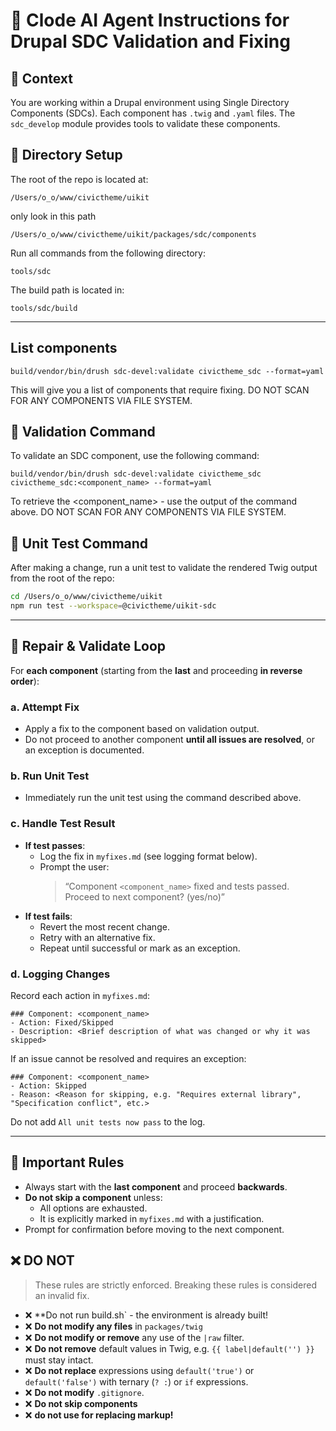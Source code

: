 
# 🧠 Clode AI Agent Instructions for Drupal SDC Validation and Fixing

## 📁 Context

You are working within a Drupal environment using Single Directory Components (SDCs). Each component has `.twig` and `.yaml` files. The `sdc_develop` module provides tools to validate these components.

## 📁 Directory Setup
The root of the repo is located at:

```
/Users/o_o/www/civictheme/uikit
```

only look in this path 
```
/Users/o_o/www/civictheme/uikit/packages/sdc/components
```

Run all commands from the following directory:

```
tools/sdc
```

The build path is located in:

```
tools/sdc/build
```

---

## List components

```
build/vendor/bin/drush sdc-devel:validate civictheme_sdc --format=yaml
```

This will give you a list of components that require fixing. DO NOT SCAN FOR ANY COMPONENTS VIA FILE SYSTEM.


## 🔧 Validation Command

To validate an SDC component, use the following command:

```
build/vendor/bin/drush sdc-devel:validate civictheme_sdc civictheme_sdc:<component_name> --format=yaml
```

To retrieve the <component_name> - use the output of the command above. DO NOT SCAN FOR ANY COMPONENTS VIA FILE SYSTEM.

## 🧪 Unit Test Command

After making a change, run a unit test to validate the rendered Twig output from the root of the repo:
```bash
cd /Users/o_o/www/civictheme/uikit
npm run test --workspace=@civictheme/uikit-sdc
```

---

## 🔁 Repair & Validate Loop

For **each component** (starting from the **last** and proceeding **in reverse order**):

### a. **Attempt Fix**
- Apply a fix to the component based on validation output.
- Do not proceed to another component **until all issues are resolved**, or an exception is documented.

### b. **Run Unit Test**
- Immediately run the unit test using the command described above.

### c. **Handle Test Result**
- **If test passes**:
  - Log the fix in `myfixes.md` (see logging format below).
  - Prompt the user:
    > “Component `<component_name>` fixed and tests passed. Proceed to next component? (yes/no)”
- **If test fails**:
  - Revert the most recent change.
  - Retry with an alternative fix.
  - Repeat until successful or mark as an exception.

### d. **Logging Changes**
Record each action in `myfixes.md`:
```
### Component: <component_name>
- Action: Fixed/Skipped
- Description: <Brief description of what was changed or why it was skipped>
```

If an issue cannot be resolved and requires an exception:
```
### Component: <component_name>
- Action: Skipped
- Reason: <Reason for skipping, e.g. "Requires external library", "Specification conflict", etc.>
```

Do not add `All unit tests now pass` to the log.

---

## 🛑 Important Rules

- Always start with the **last component** and proceed **backwards**.
- **Do not skip a component** unless:
  - All options are exhausted.
  - It is explicitly marked in `myfixes.md` with a justification.
- Prompt for confirmation before moving to the next component.


## ❌ DO NOT

> These rules are strictly enforced. Breaking these rules is considered an invalid fix.
- ❌ **Do not run build.sh` - the environment is already built!
- ❌ **Do not modify any files** in `packages/twig`
- ❌ **Do not modify or remove** any use of the `|raw` filter.
- ❌ **Do not remove** default values in Twig, e.g. `{{ label|default('') }}` must stay intact.
- ❌ **Do not replace** expressions using `default('true')` or `default('false')` with ternary (`? :`) or `if` expressions.
- ❌ **Do not modify** `.gitignore`.
- ❌ **Do not skip components**
- ❌ **do not use <slot> for replacing markup!**
